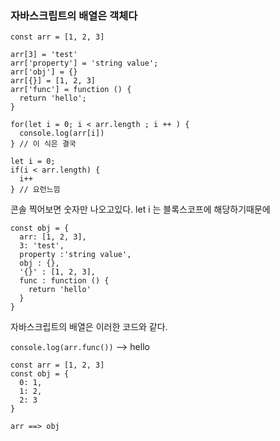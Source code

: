 ### 자바스크립트의 배열은 객체다

```
const arr = [1, 2, 3]

arr[3] = 'test'
arr['property'] = 'string value';
arr['obj'] = {}
arr[{}] = [1, 2, 3]
arr['func'] = function () {
  return 'hello';
}

for(let i = 0; i < arr.length ; i ++ ) {
  console.log(arr[i])
} // 이 식은 결국

let i = 0;
if(i < arr.length) {
  i++
} // 요런느낌
```

콘솔 찍어보면 숫자만 나오고있다.
let i 는 블록스코프에 해당하기때문에 


```
const obj = {
  arr: [1, 2, 3],
  3: 'test',
  property :'string value',
  obj : {},
  '{}' : [1, 2, 3],
  func : function () {
    return 'hello'
  }
}
```
자바스크립트의 배열은 이러한 코드와 같다.

```console.log(arr.func())``` --> hello

```
const arr = [1, 2, 3]
const obj = {
  0: 1, 
  1: 2,
  2: 3
}

arr ==> obj
```
